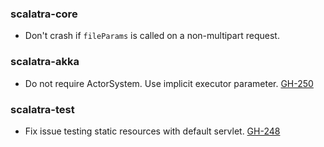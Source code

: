 ### scalatra-core
* Don't crash if `fileParams` is called on a non-multipart request.

### scalatra-akka
* Do not require ActorSystem.  Use implicit executor parameter. [GH-250](https://github.com/scalatra/scalatra/pull/250)

### scalatra-test
* Fix issue testing static resources with default servlet. [GH-248](http://github.com/scalatra/scalatra/issues/248)
